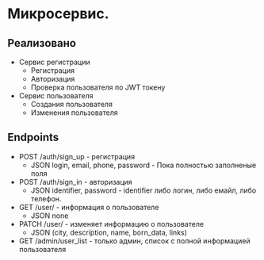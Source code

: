 # Микросервис.

## Реализовано

- Сервис регистрации
  * Регистрация
  * Авторизация
  * Проверка пользователя по JWT токену
- Сервис пользователя
  * Создания пользователя
  * Изменения пользователя

## Endpoints

- POST /auth/sign_up - регистрация
  - JSON login, email, phone, password - Пока полностью заполненые поля
- POST /auth/sign_in - авторизация
  - JSON identifier, password - identifier либо логин, либо емайл, либо телефон.
- GET /user/ - информация о пользователе
  - JSON none 
- PATCH /user/ - изменяет информацию о пользователе
  - JSON (city, description, name, born_data, links)
- GET /admin/user_list - только админ, список с полной информацией пользователя